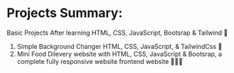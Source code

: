 # Projects Summary:

 Basic Projects After learning HTML, CSS, JavaScript, Bootsrap & Tailwind 📝
 
 
1)  Simple Background Changer HTML, CSS, JavaScript, & TailwindCss 🎨
2)  Mini Food Dilevery website with HTML, CSS, JavaScript & Bootsrap,
    a complete fully responsive website frontend website 🍔🍟🚚 
 
